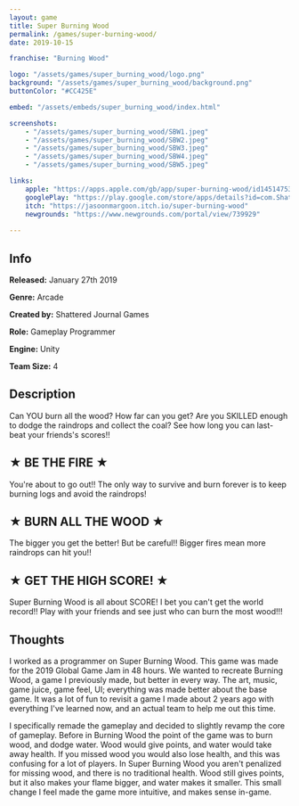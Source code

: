 ```yaml
---
layout: game
title: Super Burning Wood
permalink: /games/super-burning-wood/
date: 2019-10-15

franchise: "Burning Wood"

logo: "/assets/games/super_burning_wood/logo.png"
background: "/assets/games/super_burning_wood/background.png"
buttonColor: "#CC425E"

embed: "/assets/embeds/super_burning_wood/index.html"

screenshots:
    - "/assets/games/super_burning_wood/SBW1.jpeg"
    - "/assets/games/super_burning_wood/SBW2.jpeg"
    - "/assets/games/super_burning_wood/SBW3.jpeg"
    - "/assets/games/super_burning_wood/SBW4.jpeg"
    - "/assets/games/super_burning_wood/SBW5.jpeg"

links:
    apple: "https://apps.apple.com/gb/app/super-burning-wood/id1451475315"
    googlePlay: "https://play.google.com/store/apps/details?id=com.ShatteredJournalGames.SuperBurningWood"
    itch: "https://jasoonmargoon.itch.io/super-burning-wood"
    newgrounds: "https://www.newgrounds.com/portal/view/739929"
    
---
```


## Info
  <p><strong>Released:</strong> January 27th 2019 </p>
  <p><strong>Genre:</strong> Arcade </p>
  <p><strong>Created by:</strong> Shattered Journal Games </p>
  <p><strong>Role:</strong> Gameplay Programmer </p>
  <p><strong>Engine:</strong> Unity </p>
  <p><strong>Team Size:</strong> 4 </p>

## Description
Can YOU burn all the wood? How far can you get? Are you SKILLED enough to dodge the raindrops and collect the coal? See how long you can last- beat your friends's scores!!

## ★ BE THE FIRE ★
You're about to go out!! The only way to survive and burn forever is to keep burning logs and avoid the raindrops!

## ★ BURN ALL THE WOOD ★
The bigger you get the better! But be careful!! Bigger fires mean more raindrops can hit you!!

## ★ GET THE HIGH SCORE! ★
Super Burning Wood is all about SCORE! I bet you can't get the world record!! Play with your friends and see just who can burn the most wood!!!

## Thoughts
I worked as a programmer on Super Burning Wood. This game was made for the 2019 Global Game Jam in 48 hours. We wanted to recreate Burning Wood, a game I previously made, but better in every way. The art, music, game juice, game feel, UI;
everything was made better about the base game. It was a lot of fun to revisit a game I made about 2 years ago with everything I've learned now, and an actual team to help me out this time.

<p>
I specifically remade the gameplay and decided to slightly revamp the core of gameplay. Before in Burning Wood the point of the game was to burn wood, and dodge water. Wood would give points, and water would take away health. If you missed
wood you would also lose health, and this was confusing for a lot of players. In Super Burning Wood you aren't penalized for missing wood, and there is no traditional health. Wood still gives points, but it also makes your flame bigger,
and water makes it smaller. This small change I feel made the game more intuitive, and makes sense in-game.
</p>